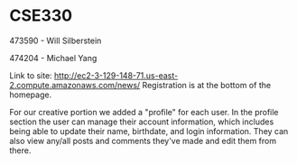 # CSE330
473590 - Will Silberstein

474204 - Michael Yang

Link to site: http://ec2-3-129-148-71.us-east-2.compute.amazonaws.com/news/
Registration is at the bottom of the homepage.

For our creative portion we added a "profile" for each user. In the profile section the user can manage their account information, which includes being able to update their name, birthdate, and login information. They can also view any/all posts and comments they've made and edit them from there.
